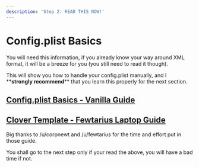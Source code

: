 ```yaml
---
description: 'Step 2: READ THIS NOW!'
---
```


# Config.plist Basics

You will need this information, if you already know your way around XML format, it will be a breeze for you \(you still need to read it though\). 

This will show you how to handle your config.plist manually, and I \*\***strongly recommend**\*\* that you learn this properly for the next section.

## [Config.plist Basics - Vanilla Guide](https://hackintosh.gitbook.io/-r-hackintosh-vanilla-desktop-guide/config.plist-basics)

## [Clover Template - Fewtarius Laptop Guide](https://fewtarius.gitbook.io/laptopguide/prepare-install-macos/clover-template)

Big thanks to /u/corpnewt and /u/fewtarius for the time and effort put in those guide.

You shall go to the next step only if your read the above, you will have a bad time if not.

